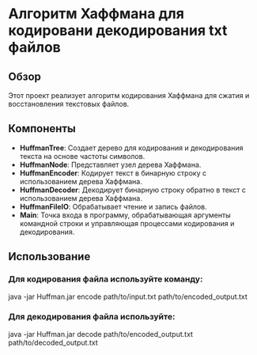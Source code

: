 # Алгоритм Хаффмана для кодировани декодирования txt файлов

## Обзор
Этот проект реализует алгоритм кодирования Хаффмана для сжатия и восстановления текстовых файлов.

## Компоненты
- **HuffmanTree**: Создает дерево для кодирования и декодирования текста на основе частоты символов.
- **HuffmanNode**: Представляет узел дерева Хаффмана.
- **HuffmanEncoder**: Кодирует текст в бинарную строку с использованием дерева Хаффмана.
- **HuffmanDecoder**: Декодирует бинарную строку обратно в текст с использованием дерева Хаффмана.
- **HuffmanFileIO**: Обрабатывает чтение и запись файлов.
- **Main**: Точка входа в программу, обрабатывающая аргументы командной строки и управляющая процессами кодирования и декодирования.

## Использование

### Для кодирования файла используйте команду:

java -jar Huffman.jar encode path/to/input.txt path/to/encoded_output.txt

### Для декодирования файла используйте:

java -jar Huffman.jar decode path/to/encoded_output.txt path/to/decoded_output.txt
